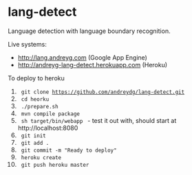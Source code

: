 lang-detect
===========

Language detection with language boundary recognition.

Live systems:

* http://lang.andreyg.com (Google App Engine)
* http://andreyg-lang-detect.herokuapp.com (Heroku)


To deploy to heroku

1. <code> git clone https://github.com/andreydg/lang-detect.git </code>
2. <code> cd heorku </code>
3. <code> ./prepare.sh </code>
4. <code> mvn compile package </code>
5. <code> sh target/bin/webapp </code> - test it out with, should start at http://localhost:8080
6. <code> git init </code>
7. <code> git add . </code>
8. <code> git commit -m "Ready to deploy" </code>
9. <code> heroku create </code>
10. <code> git push heroku master </code>
